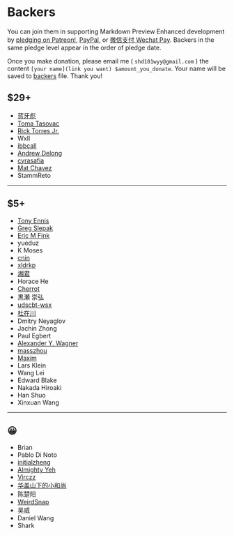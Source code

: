 # Backers

You can join them in supporting Markdown Preview Enhanced development by [pledging on Patreon!](https://www.patreon.com/shd101wyy), [PayPal](paypal.md), or [微信支付 Wechat Pay](wechat.md). Backers in the same pledge level appear in the order of pledge date.

Once you make donation, please email me ( `shd101wyy@gmail.com` ) the content `[your name](link you want) $amount_you_donate`. Your name will be saved to [backers](backers.md) file. Thank you!

## \$29+

- [蓝牙彪](https://www.zhihu.com/people/bluetoothbiao/answers)
- [Toma Tasovac](https://twitter.com/ttasovac)
- [Rick Torres Jr.](https://twitter.com/Rick_Torres_Jr)
- Wxll
- [ibbcall](https://github.com/ibbcall)
- [Andrew Delong](https://github.com/andrewdelong)
- [cyrasafia](https://github.com/cyrasafia)
- [Mat Chavez](https://matchavez.com)
- StammReto

---

## \$5+

- [Tony Ennis](https://twitter.com/tonyennis)
- [Greg Slepak](https://twitter.com/taoeffect)
- [Eric M Fink](https://github.com/LuckyJimJD)
- yueduz
- K Moses
- [cnin](https://github.com/cnin)
- [xldrkp](axel-duerkop.de/blog)
- [湘君](https://www.sierxue.me/)
- Horace He
- [Cherrot](https://cherrot.com/)
- 黒瀬 崇弘
- [udscbt-wsx](https://github.com/udscbt-wsx)
- [杜在川](https://www.zhihu.com/people/duzaichuan/activities)
- Dmitry Neyaglov
- Jachin Zhong
- Paul Egbert
- [Alexander Y. Wagner](https://www2.ccs.tsukuba.ac.jp/Astro/Members/ayw/)
- [masszhou](https://github.com/masszhou)
- [Maxim](https://github.com/maxim-ge)
- Lars Klein
- Wang Lei
- Edward Blake
- Nakada Hiroaki
- Han Shuo
- Xinxuan Wang

---

## 😀

- Brian
- Pablo Di Noto
- [initialzheng](https://github.com/initialzheng)
- [Almighty Yeh](https://www.linkedin.com/in/almighty-yeh-765a7274)
- [Virczz](https://github.com/Virczz)
- [华盖山下的小和尚](https://www.kssm.ltd/)
- 陈楚阳
- [WeirdSnap](https://github.com/weirdsnap)
- 吴威
- Daniel Wang
- Shark
